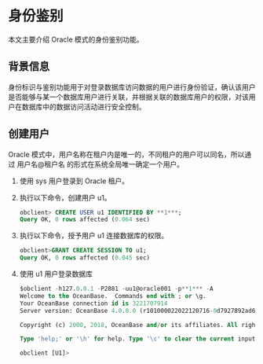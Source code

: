 # 身份鉴别

本文主要介绍 Oracle 模式的身份鉴别功能。

## 背景信息

身份标识与鉴别功能用于对登录数据库访问数据的用户进行身份验证，确认该用户是否能够与某一个数据库用户进行关联，并根据关联的数据库用户的权限，对该用户在数据库中的数据访问活动进行安全控制。

## 创建用户

Oracle 模式中，用户名称在租户内是唯一的，不同租户的用户可以同名，所以通过 用户名@租户名 的形式在系统全局唯一确定一个用户。

1. 使用 sys 用户登录到 Oracle 租户。
2. 执行以下命令，创建用户 u1。

   ```sql
   obclient> CREATE USER u1 IDENTIFIED BY **1***;
   Query OK, 0 rows affected (0.064 sec)
   ```

3. 执行以下命令，授予用户 u1 连接数据库的权限。

   ```sql
   obclient>GRANT CREATE SESSION TO u1;
   Query OK, 0 rows affected (0.045 sec)
   ```

4. 使用 u1 用户登录数据库

   ```sql
   $obclient -h127.0.0.1 -P2881 -uu1@oracle001 -p**1*** -A
   Welcome to the OceanBase.  Commands end with ; or \g.
   Your OceanBase connection id is 3221707914
   Server version: OceanBase 4.0.0.0 (r101000022022120716-0d7927892ad6d830e28437af099f018b0ad9a322) (Built Dec  7 2022 16:22:15)

   Copyright (c) 2000, 2018, OceanBase and/or its affiliates. All rights reserved.

   Type 'help;' or '\h' for help. Type '\c' to clear the current input statement.

   obclient [U1]>
   ```
